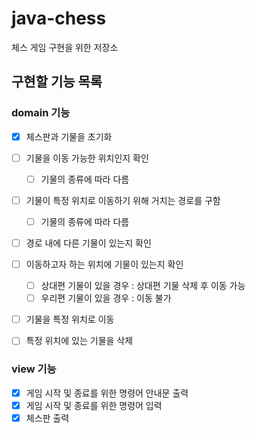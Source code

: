 # java-chess
체스 게임 구현을 위한 저장소

## 구현할 기능 목록

### domain 기능

- [x] 체스판과 기물을 초기화
- [ ] 기물을 이동 가능한 위치인지 확인
    - [ ] 기물의 종류에 따라 다름
- [ ] 기물이 특정 위치로 이동하기 위해 거치는 경로를 구함
    - [ ] 기물의 종류에 따라 다름
- [ ] 경로 내에 다른 기물이 있는지 확인
- [ ] 이동하고자 하는 위치에 기물이 있는지 확인
    - [ ] 상대편 기물이 있을 경우 : 상대편 기물 삭제 후 이동 가능
    - [ ] 우리편 기물이 있을 경우 : 이동 불가
- [ ] 기물을 특정 위치로 이동
- [ ] 특정 위치에 있는 기물을 삭제


### view 기능
- [x] 게임 시작 및 종료를 위한 명령어 안내문 출력
- [x] 게임 시작 및 종료를 위한 명령어 입력
- [x] 체스판 출력